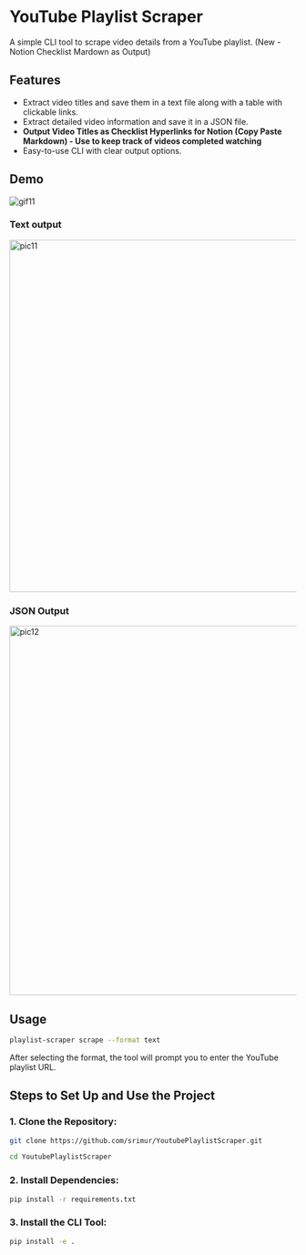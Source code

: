 # YouTube Playlist Scraper

A simple CLI tool to scrape video details from a YouTube playlist. 
(New - Notion Checklist Mardown as Output)

## Features
- Extract video titles and save them in a text file along with a table with clickable links.
- Extract detailed video information and save it in a JSON file.
- **Output Video Titles as Checklist Hyperlinks for Notion (Copy Paste Markdown) - Use to keep track of videos completed watching**
- Easy-to-use CLI with clear output options.

## Demo

![gif11](https://github.com/user-attachments/assets/962086dd-35fc-408d-a77e-1676bd56ca24)

### Text output
<img width="619" alt="pic11" src="https://github.com/user-attachments/assets/d1eb6bf9-410e-4226-813d-e7ca85787eca">

### JSON Output
<img width="649" alt="pic12" src="https://github.com/user-attachments/assets/0b84eb9a-f30c-421e-95d4-f56f217cc23d">


## Usage
```bash
playlist-scraper scrape --format text
```
After selecting the format, the tool will prompt you to enter the YouTube playlist URL.

## Steps to Set Up and Use the Project

### 1. Clone the Repository:
```bash
git clone https://github.com/srimur/YoutubePlaylistScraper.git
```
```bash
cd YoutubePlaylistScraper
```

### 2. Install Dependencies:
```bash
pip install -r requirements.txt
```

### 3. Install the CLI Tool:
```bash
pip install -e .
```



